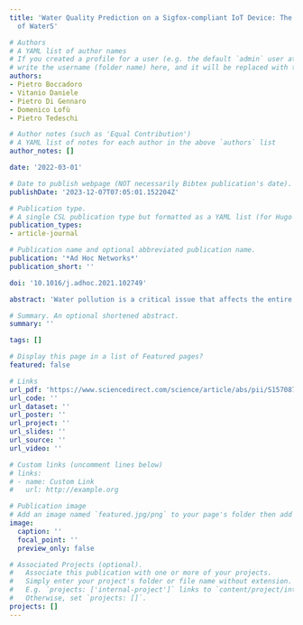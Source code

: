 ```yaml
---
title: 'Water Quality Prediction on a Sigfox-compliant IoT Device: The Road Ahead
  of WaterS'

# Authors
# A YAML list of author names
# If you created a profile for a user (e.g. the default `admin` user at `content/authors/admin/`), 
# write the username (folder name) here, and it will be replaced with their full name and linked to their profile.
authors:
- Pietro Boccadoro
- Vitanio Daniele
- Pietro Di Gennaro
- Domenico Lofù
- Pietro Tedeschi

# Author notes (such as 'Equal Contribution')
# A YAML list of notes for each author in the above `authors` list
author_notes: []

date: '2022-03-01'

# Date to publish webpage (NOT necessarily Bibtex publication's date).
publishDate: '2023-12-07T07:05:01.152204Z'

# Publication type.
# A single CSL publication type but formatted as a YAML list (for Hugo requirements).
publication_types:
- article-journal

# Publication name and optional abbreviated publication name.
publication: '*Ad Hoc Networks*'
publication_short: ''

doi: '10.1016/j.adhoc.2021.102749'

abstract: 'Water pollution is a critical issue that affects the entire ecosystem, with non-negligible consequences on humans’ health, thus inducing economic and social concerns. This paper focuses on an Internet of Things water quality prediction system, namely WaterS, that remotely communicates gathered measurements leveraging the Sigfox communication technology. The solution addresses the water pollution problem while considering the peculiar Internet of Things constraints such as energy efficiency and autonomy. The proposal demonstrateshow it is possible to detect and predict water quality parameters such as pH, conductivity, oxygen, and temperature by using WaterS, the Tiziano Project dataset, and a Deep Learning algorithm based on a Long Short-Term Memory recurrent neural network. The discussed water quality measurements are referred to the dataset that belongs to the Tiziano Project, in a period of time spanning from 2008 to 2012. The Long Short-Term Memory applied to predict the water quality parameters achieves high accuracy and a low Mean Absolute Error of 0.020, a Mean Square Error of 0.092, and finally a Cosine Proximity of 0.94. The obtained results are analyzed in terms of protocol suitability of the current architecture toward large-scale deployments. From a networking perspective, with an increasing number of Sigfox-enabled end-devices, the Packet Error Rate increases as well up to 4% with the largest envisioned deployment. Finally, the source code of WaterS ecosystem has been released as open-source, to encourage and promote research activities from both Industry and Academia.'

# Summary. An optional shortened abstract.
summary: ''

tags: []

# Display this page in a list of Featured pages?
featured: false

# Links
url_pdf: 'https://www.sciencedirect.com/science/article/abs/pii/S157087052100233X'
url_code: ''
url_dataset: ''
url_poster: ''
url_project: ''
url_slides: ''
url_source: ''
url_video: ''

# Custom links (uncomment lines below)
# links:
# - name: Custom Link
#   url: http://example.org

# Publication image
# Add an image named `featured.jpg/png` to your page's folder then add a caption below.
image:
  caption: ''
  focal_point: ''
  preview_only: false

# Associated Projects (optional).
#   Associate this publication with one or more of your projects.
#   Simply enter your project's folder or file name without extension.
#   E.g. `projects: ['internal-project']` links to `content/project/internal-project/index.md`.
#   Otherwise, set `projects: []`.
projects: []
---
```

